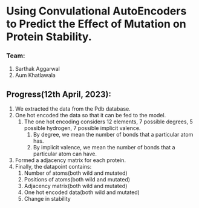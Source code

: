 # Using Convulational AutoEncoders to Predict the Effect of Mutation on Protein Stability.
### Team:
1. Sarthak Aggarwal
2. Aum Khatlawala

## Progress(12th April, 2023):
1. We extracted the data from the Pdb database.
2. One hot encoded the data so that it can be fed to the model.
   1. The one hot encoding considers 12 elements, 7 possible degrees, 5 possible hydrogen, 7 possible implicit valence.
      1. By degree, we mean the number of bonds that a particular atom has.
      2. By implicit valence, we mean the number of bonds that a particular atom can have.
3. Formed a adjacency matrix for each protein.
4. Finally, the datapoint contains:
   1. Number of atoms(both wild and mutated)
   2. Positions of atoms(both wild and mutated)
   3. Adjacency matrix(both wild and mutated)
   4. One hot encoded data(both wild and mutated)
   5. Change in stability

